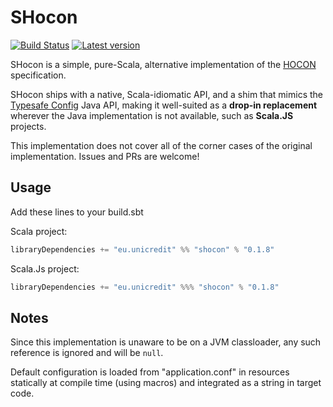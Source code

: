 # SHocon

[![Build Status](https://travis-ci.org/unicredit/shocon.png?branch=master)](https://travis-ci.org/unicredit/shocon)
[![Latest version](https://index.scala-lang.org/unicredit/shocon/shocon/latest.svg?color=orange)](https://index.scala-lang.org/unicredit/shocon/shocon)

SHocon is a simple, pure-Scala, alternative implementation of the [HOCON](https://github.com/typesafehub/config/blob/master/HOCON.md) 
specification.

SHocon ships with a native, Scala-idiomatic API, and a shim that mimics the [Typesafe Config](https://github.com/typesafehub/config) Java API, making it well-suited as a **drop-in replacement** wherever the Java implementation is not available, such as **Scala.JS** projects.

This implementation does not cover all of the corner cases of the original implementation. Issues and PRs are welcome!

## Usage

Add these lines to your build.sbt

Scala project:
```scala
libraryDependencies += "eu.unicredit" %% "shocon" % "0.1.8"
```

Scala.Js project:
```scala
libraryDependencies += "eu.unicredit" %%% "shocon" % "0.1.8"
```

## Notes

Since this implementation is unaware to be on a JVM classloader, any such reference is ignored and will be `null`.

Default configuration is loaded from "application.conf" in resources statically at compile time (using macros) and integrated as a string in target code.
